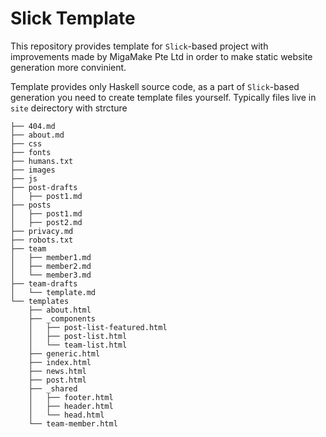 # Slick Template

This repository provides template for `Slick`-based project with improvements made by MigaMake Pte Ltd in order to make static website generation more convinient.

Template provides only Haskell source code, as a part of `Slick`-based generation you need to create template files yourself. Typically files live in `site` deirectory with strcture

```
├── 404.md
├── about.md
├── css
├── fonts
├── humans.txt
├── images
├── js
├── post-drafts
│   ├── post1.md
├── posts
│   ├── post1.md
│   ├── post2.md
├── privacy.md
├── robots.txt
├── team
│   ├── member1.md
│   ├── member2.md
│   └── member3.md
├── team-drafts
│   └── template.md
└── templates
    ├── about.html
    ├── _components
    │   ├── post-list-featured.html
    │   ├── post-list.html
    │   └── team-list.html
    ├── generic.html
    ├── index.html
    ├── news.html
    ├── post.html
    ├── _shared
    │   ├── footer.html
    │   ├── header.html
    │   └── head.html
    └── team-member.html
```
